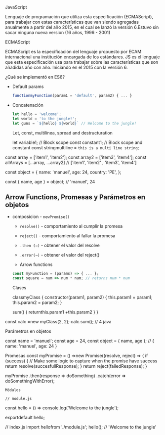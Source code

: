 JavaScript

Lenguaje de programación que utiliza esta especificación (ECMAScript), para trabajar con estas características que van siendo agregadas anualmente a partir del año 2015, en el cual se lanzó la versión 6.Estuvo sin sacar ninguna nueva version (16 años, 1996 - 2001)

ECMAScript

ECMAScript es la especificación del lenguaje propuesto por ECAM internacional una institución encargada de los estándares. JS es el lenguaje que esta especificación usa para trabajar sobre las características que son añadidas año con año. Iniciando en el 2015 con la versión 6.


¿Qué se implementó en ES6?

- Default params
    
    ```jsx
    functionmyFunction(param1 = 'default', param2) { ... }
    ```
    
- Concatenación
    
    ```jsx
    let hello = 'welcome';
    let world = 'to the jungle!';
    let guns = `${hello} ${world}` // Welcome to the jungle!
    ```

   Let, const, multilínea, spread and destructuration

    let variable1; // Block scope
const constant1; // Block scope and constant
const stringmultiline = `this is a multi
line string`;

const array = ['item1', 'item2'];
const array2 = ['item3', 'item4'];
const allArrays = [...array, ...array2] // ['item1', 'item2' , 'item3', 'item4']

const object = {
	name: 'manuel',
	age: 24,
	country: 'PE',
};

const { name, age } = object; // 'manuel', 24

## Arrow Functions, Promesas y Parámetros en objetos

- composicion - `newPromise()`
    - `resolve()` - comportamiento al cumplir la promesa
    - `reject()` - comportamiento al fallar la promesa
    - `.then (⇒)` - obtener el valor del resolve
    - `.error(⇒)` - obtener el valor del reject()



    - Arrow functions
    
    ```jsx
    const myFunction = (params) => { ... };
    const square = num => num * num; // returns num * num
    ```

    Clases

    classmyClass {
constructor(param1, param2) {
this.param1 = param1;
this.param2 = param2;
	}

	sum() {
returnthis.param1 +this.param2
	}
}

const calc =new myClass(2, 2);
calc.sum(); // 4
java



Parámetros en objetos

const name = 'manuel';
const age = 24,
const object = { name, age }; 
// { name: 'manuel', age: 24 }


Promesas
const myPromise = () =>new Promise((resolve, reject) => {
if (success) { // Make some logic to capture when the promise have success
return resolve(succesfullResponse);
	}
return reject(failedResponse);
}

myPromise
	.then(response => doSomething)
	.catch(error => doSomethingWithError);

    Módulos

    // module.js
const hello = () => console.log('Welcome to the jungle');

exportdefault hello;

// index.js
import hellofrom './module.js';
hello(); // 'Welcome to the jungle'